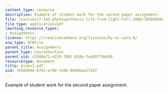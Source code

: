 ```yaml
---
content_type: resource
description: Example of student work for the second paper assignment.
file: /courses/7-343-photosynthesis-life-from-light-fall-2006/7850d9db6763e790149b090d6ae171d7_ps2ex1.pdf
file_type: application/pdf
learning_resource_types:
- Assignments
license: https://creativecommons.org/licenses/by-nc-sa/4.0/
ocw_type: OCWFile
parent_title: Assignments
parent_type: CourseSection
parent_uid: c5508e71-4229-70b1-810b-fae89779de50
resourcetype: Document
title: ps2ex1.pdf
uid: 7850d9db-6763-e790-149b-090d6ae171d7
---
```

Example of student work for the second paper assignment.